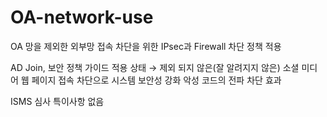 # OA-network-use
OA 망을 제외한 외부망 접속 차단을 위한 IPsec과 Firewall 차단 정책 적용

AD Join, 보안 정책 가이드 적용 상태 → 제외 되지 않은(잘 알려지지 않은) 소셜 미디어 웹 페이지 접속 차단으로 시스템 보안성 강화 악성 코드의 전파 차단 효과

ISMS 심사 특이사항 없음
